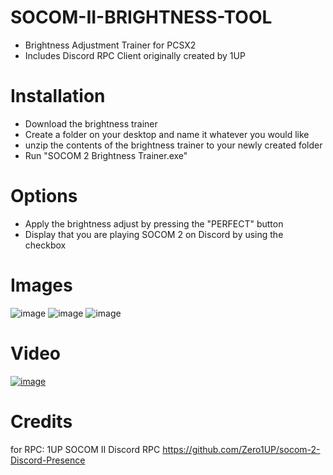 # SOCOM-II-BRIGHTNESS-TOOL
- Brightness Adjustment Trainer for PCSX2
- Includes Discord RPC Client originally created by 1UP

# Installation
- Download the brightness trainer
- Create a folder on your desktop and name it whatever you would like
- unzip the contents of the brightness trainer to your newly created folder
- Run "SOCOM 2 Brightness Trainer.exe" 

# Options
- Apply the brightness adjust by pressing the "PERFECT" button
- Display that you are playing SOCOM 2 on Discord by using the checkbox 

# Images
![image](https://user-images.githubusercontent.com/80198020/120259260-9e657e80-c261-11eb-9462-cdfd454e36d4.png)
![image](https://i.ibb.co/7Sc6JDz/Webp-net-gifmaker.gif)
![image](https://i.ibb.co/PMkKkkg/Webp-net-gifmaker-1.gif)

# Video
[![image](https://img.youtube.com/vi/oY1GTeTYKqM/0.jpg)](https://www.youtube.com/watch?v=oY1GTeTYKqM)

# Credits
 for RPC: 1UP SOCOM II Discord RPC https://github.com/Zero1UP/socom-2-Discord-Presence
